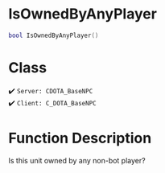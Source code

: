 # IsOwnedByAnyPlayer
```lua
bool IsOwnedByAnyPlayer()
```
# Class
✔️ `Server: CDOTA_BaseNPC`  
✔️ `Client: C_DOTA_BaseNPC`  

# Function Description
Is this unit owned by any non-bot player?
